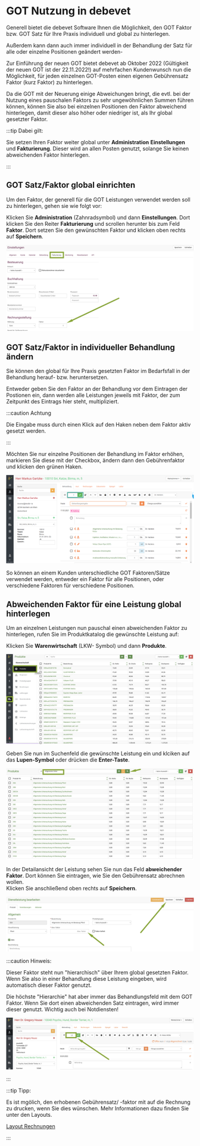 # GOT Nutzung in debevet  

Generell bietet die debevet Software Ihnen die Möglichkeit, den GOT Faktor bzw. GOT Satz für Ihre Praxis individuell und global zu hinterlegen.

Außerdem kann dann auch immer individuell in der Behandlung der Satz für alle oder einzelne Positionen geändert werden-

Zur Einführung der neuen GOT bietet debevet ab Oktober 2022 (Gültigkeit der neuen GOT ist der 22.11.2022!) auf mehrfachen Kundenwunsch
nun die Möglichkeit, für jeden einzelnen GOT-Posten einen eigenen Gebührensatz Faktor (kurz Faktor) zu hinterlegen.

Da die GOT mit der Neuerung einige Abweichungen bringt, die evtl. bei der Nutzung eines pauschalen Faktors zu sehr ungewöhnlichen Summen führen können, können Sie
also bei einzelnen Positionen den Faktor abweichend hinterlegen, damit dieser also höher oder niedriger ist, als Ihr global gesetzter Faktor.

:::tip Dabei gilt: 

Sie setzen Ihren Faktor weiter global unter **Administration** **Einstellungen** und **Fakturierung**. 
Dieser wird an allen Posten genutzt, solange Sie keinen abweichenden Faktor hinterlegen.  

:::

## GOT Satz/Faktor global einrichten 

Um den Faktor, der generell für die GOT Leistungen verwendet werden soll zu hinterlegen, gehen sie wie folgt vor:  

Klicken Sie **Administration** (Zahnradsymbol) und dann **Einstellungen**. Dort klicken Sie den Reiter **Fakturierung** und scrollen 
herunter bis zum Feld **Faktor**. Dort setzen Sie den gewünschten Faktor und klicken oben rechts auf **Speichern**.

![](../../static/img/Rechnungen/got_satz_global.png)


## GOT Satz/Faktor in individueller Behandlung ändern 

Sie können den global für Ihre Praxis gesetzten Faktor im Bedarfsfall in der Behandlung herauf- bzw. heruntersetzen.

Entweder geben Sie den Faktor an der Behandlung vor dem Eintragen der Postionen ein, dann werden alle Leistungen jeweils mit Faktor,
der zum Zeitpunkt des Eintrags hier steht, multipliziert.

:::caution Achtung

Die Eingabe muss durch einen Klick auf den Haken neben dem Faktor aktiv gesetzt werden.

:::

Möchten Sie nur einzelne Positionen der Behandlung im Faktor erhöhen, markieren Sie diese mit der Checkbox, ändern dann den Gebührenfaktor und 
klicken den grünen Haken.


![](../../static/img/Patienten/faktor.png)

So können an einem Kunden unterschiedliche GOT Faktoren/Sätze verwendet werden, entweder ein Faktor für alle Positionen, oder verschiedene
Faktoren für verschiedene Positionen.  


## Abweichenden Faktor für eine Leistung global hinterlegen

Um an einzelnen Leistungen nun pauschal einen abweichenden Faktor zu hinterlegen, rufen Sie im Produktkatalog die gewünschte Leistung auf:

Klicken Sie **Warenwirtschaft** (LKW- Symbol) und dann **Produkte**. 

![](../../static/img/Rechnungen/Gotsatz1.png)  

Geben Sie nun im Suchenfeld die gewünschte Leistung ein und klciken auf das **Lupen-Symbol** oder drücken die **Enter-Taste**.

![](../../static/img/Rechnungen/GOTsatz2.png)  

In der Detailansicht der Leistung sehen Sie nun das Feld **abweichender Faktor**. Dort können Sie eintragen, wie Sie den Gebührensatz abrechnen wollen.  
Klicken Sie anschließend oben rechts auf **Speichern**.

![](../../static/img/Rechnungen/GOTsatz3.png) 

:::caution Hinweis:  

Dieser Faktor steht nun "hierarchisch" über Ihrem global gesetzten Faktor. Wenn Sie also in einer Behandlung diese Leistung 
eingeben, wird automatisch dieser Faktor genutzt. 

Die höchste "Hierarchie" hat aber immer das Behandlungsfeld mit dem GOT Faktor. Wenn Sie dort einen abweichenden Satz eintragen, wird 
immer dieser genutzt. Wichtig auch bei Notdiensten!  

![](../../static/img/Rechnungen/GOTsatz5.png)  

:::  


:::tip Tipp:

Es ist mgölich, den erhobenen Gebührensatz/ -faktor mit auf die Rechnung zu drucken, wenn Sie dies wünschen. Mehr Informationen dazu
finden Sie unter den Layouts.  

[Layout Rechnungen](https://debevet.com/docs/Administration/Layouts#rechnungen-layout)   

:::
